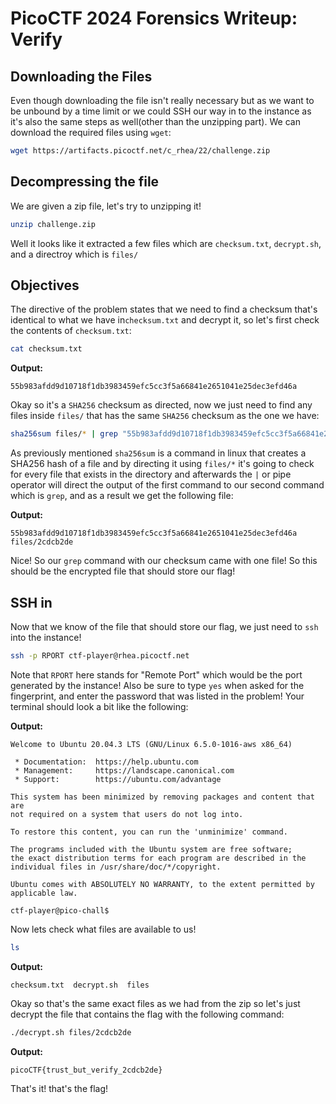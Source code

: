 # PicoCTF 2024 Forensics Writeup: Verify

## Downloading the Files
Even though downloading the file isn't really necessary but as we want to be unbound by a time limit or we could SSH our way in to the instance as it's also the same steps as well(other than the unzipping part). We can download the required files using `wget`:

```bash
wget https://artifacts.picoctf.net/c_rhea/22/challenge.zip
```

## Decompressing the file
We are given a zip file, let's try to unzipping it!

```bash
unzip challenge.zip
```

Well it looks like it extracted a few files which are `checksum.txt`,  `decrypt.sh`, and a directroy which is `files/`

## Objectives
The directive of the problem states that we need to find a checksum that's identical to what we have in`checksum.txt` and decrypt it, so let's first check the contents of `checksum.txt`:

```bash
cat checksum.txt
```
**Output:**
```
55b983afdd9d10718f1db3983459efc5cc3f5a66841e2651041e25dec3efd46a
```

Okay so it's a `SHA256` checksum as directed, now we just need to find any files inside `files/` that has the same `SHA256` checksum as the one we have:

```bash
sha256sum files/* | grep "55b983afdd9d10718f1db3983459efc5cc3f5a66841e2651041e25dec3efd46a"
```

As previously mentioned `sha256sum` is a command in linux that creates a SHA256 hash of a file and by directing it using `files/*` it's going to check for every file that exists in the directory and afterwards the `|` or pipe operator will direct the output of the first command to our second command which is `grep`, and as a result we get the following file:

**Output:**
```
55b983afdd9d10718f1db3983459efc5cc3f5a66841e2651041e25dec3efd46a  files/2cdcb2de
```
Nice! So our `grep` command with our checksum came with one file! So this should be the encrypted file that should store our flag!

## SSH in
Now that we know of the file that should store our flag, we just need to `ssh` into the instance!

```bash
ssh -p RPORT ctf-player@rhea.picoctf.net
```

Note that `RPORT` here stands for "Remote Port" which would be the port generated by the instance! Also be sure to type `yes` when asked for the fingerprint, and enter the password that was listed in the problem! Your terminal should look a bit like the following:

**Output:**
```
Welcome to Ubuntu 20.04.3 LTS (GNU/Linux 6.5.0-1016-aws x86_64)

 * Documentation:  https://help.ubuntu.com
 * Management:     https://landscape.canonical.com
 * Support:        https://ubuntu.com/advantage

This system has been minimized by removing packages and content that are
not required on a system that users do not log into.

To restore this content, you can run the 'unminimize' command.

The programs included with the Ubuntu system are free software;
the exact distribution terms for each program are described in the
individual files in /usr/share/doc/*/copyright.

Ubuntu comes with ABSOLUTELY NO WARRANTY, to the extent permitted by
applicable law.

ctf-player@pico-chall$
```

Now lets check what files are available to us!

```bash
ls
```

**Output:**
```
checksum.txt  decrypt.sh  files
```

Okay so that's the same exact files as we had from the zip so let's just decrypt the file that contains the flag with the following command:

```bash
./decrypt.sh files/2cdcb2de
```

**Output:**
```
picoCTF{trust_but_verify_2cdcb2de}
```

That's it! that's the flag!
